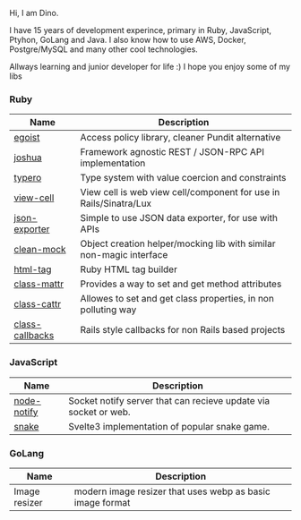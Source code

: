 Hi, I am Dino.

I have 15 years of development experince, primary in Ruby, JavaScript, Ptyhon, GoLang and Java. I also know how to use AWS, Docker, Postgre/MySQL and many other cool technologies.

Allways learning and junior developer for life :) I hope you enjoy some of my libs

### Ruby

| Name | Description
| - | -
| [egoist](https://github.com/dux/egoist) | Access policy library, cleaner Pundit alternative
| [joshua](https://github.com/dux/joshua) | Framework agnostic REST / JSON-RPC API implementation
| [typero](https://github.com/dux/typero) | Type system with value coercion and constraints
| [view-cell](https://github.com/dux/view-cell) | View cell is web view cell/component for use in Rails/Sinatra/Lux
| [json-exporter](https://github.com/dux/json-exporter) | Simple to use JSON data exporter, for use with APIs
| [clean-mock](https://github.com/dux/clean-mock) | Object creation helper/mocking lib with similar non-magic interface
| [html-tag](https://github.com/dux/html-tag) | Ruby HTML tag builder
| [class-mattr](https://github.com/dux/class-mattr) | Provides a way to set and get method attributes
| [class-cattr](https://github.com/dux/class-cattr) | Allowes to set and get class properties, in non polluting way
| [class-callbacks](https://github.com/dux/class-callbacks) | Rails style callbacks for non Rails based projects

### JavaScript

| Name | Description
| - | -
| [node-notify](https://github.com/dux/node-notify)  | Socket notify server that can recieve update via socket or web.
| [snake](https://svelte.dev/repl/f53791fbf4284bf99d7167a6655d0159?version=3.31.0) | Svelte3 implementation of popular snake game.


### GoLang

| Name | Description
| - | -
| Image resizer | modern image resizer that uses webp as basic image format
